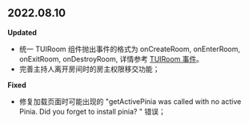 
## 2022.08.10

**Updated**

- 统一 TUIRoom 组件抛出事件的格式为 onCreateRoom, onEnterRoom, onExitRoom, onDestroyRoom, 详情参考 [TUIRoom 事件](https://cloud.tencent.com/document/product/647/74765#tuiroom-.E4.BA.8B.E4.BB.B6)。
- 完善主持人离开房间时的房主权限移交功能；

**Fixed**

- 修复加载页面时可能出现的 "getActivePinia was called with no active Pinia. Did you forget to install pinia? " 错误；
